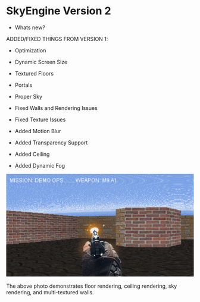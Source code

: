# SkyEngine Version 2

* Whats new?

ADDED/FIXED THINGS FROM VERSION 1:

- Optimization

- Dynamic Screen Size

- Textured Floors

- Portals

- Proper Sky

- Fixed Walls and Rendering Issues

- Fixed Texture Issues

- Added Motion Blur

- Added Transparency Support

- Added Ceiling

- Added Dynamic Fog

![alt text](https://github.com/NotTofuFood/SkyEngineV2/blob/main/SampleScene.PNG?raw=true")

The above photo demonstrates floor rendering, ceiling rendering, sky rendering, and multi-textured walls.
